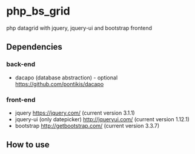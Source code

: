 # php_bs_grid
php datagrid with jquery, jquery-ui and bootstrap frontend


## Dependencies

### back-end
* dacapo (database abstraction) - optional https://github.com/pontikis/dacapo

### front-end
* jquery https://jquery.com/ (current version 3.1.1)
* jquery-ui (only datepicker) http://jqueryui.com/ (current version 1.12.1)
* bootstrap http://getbootstrap.com/ (current version 3.3.7)

## How to use